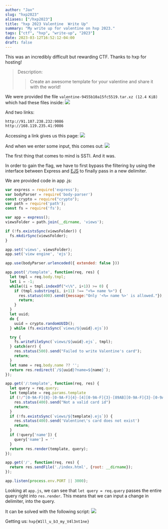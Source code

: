 ```yaml
---
author: "Jax"
slug: "hxp2023"
aliases: ["/hxp2023"]
title: "hxp 2023 Valentine  Write Up"
summary: "My write up for valentine on hxp 2023."
tags: ["ctf", "hxp", "write-up", "2023"]
date: 2023-03-12T16:52:12-04:00
draft: false
---
```

This was an incredibly difficult but rewarding CTF. Thanks to hxp for hosting!

>Description:
>>Create an awesome template for your valentine and share it with the world!

We were provided the file `valentine-9455b10a15fc5519.tar.xz (12.4 KiB)` which had these files inside:
![](https://i.imgur.com/IsAoHAZ.png)

And two links:
```
http://91.107.238.232:9086
http://168.119.235.41:9086
```

Accessing a link gives us this page:
![](https://i.imgur.com/14vQSiV.png)

And when we enter some input, this comes out:
![](https://i.imgur.com/KO7ZYJI.png)


The first thing that comes to mind is SSTI. And it was.

In order to gain the flag, we have to first bypass the filtering by using the interface between Express and [EJS](https://github.com/mde/ejs) to finally pass in a new delimiter. 

We are provided code in app .js:
```js
var express = require('express');
var bodyParser = require('body-parser')
const crypto = require("crypto");
var path = require('path');
const fs = require('fs');

var app = express();
viewsFolder = path.join(__dirname, 'views');

if (!fs.existsSync(viewsFolder)) {
  fs.mkdirSync(viewsFolder);
}

app.set('views', viewsFolder);
app.set('view engine', 'ejs');

app.use(bodyParser.urlencoded({ extended: false }))

app.post('/template', function(req, res) {
  let tmpl = req.body.tmpl;
  let i = -1;
  while((i = tmpl.indexOf("<\%", i+1)) >= 0) {
    if (tmpl.substring(i, i+11) !== "<%= name %>") {
      res.status(400).send({message:"Only '<%= name %>' is allowed."});
      return;
    }
  }
  let uuid;
  do {
    uuid = crypto.randomUUID();
  } while (fs.existsSync(`views/${uuid}.ejs`))

  try {
    fs.writeFileSync(`views/${uuid}.ejs`, tmpl);
  } catch(err) {
    res.status(500).send("Failed to write Valentine's card");
    return;
  }
  let name = req.body.name ?? '';
  return res.redirect(`/${uuid}?name=${name}`);
});

app.get('/:template', function(req, res) {
  let query = req.query;
  let template = req.params.template
  if (!/^[0-9A-F]{8}-[0-9A-F]{4}-[4][0-9A-F]{3}-[89AB][0-9A-F]{3}-[0-9A-F]{12}$/i.test(template)) {
    res.status(400).send("Not a valid card id")
    return;
  }
  if (!fs.existsSync(`views/${template}.ejs`)) {
    res.status(400).send('Valentine\'s card does not exist')
    return;
  }
  if (!query['name']) {
    query['name'] = ''
  }
  return res.render(template, query);
});

app.get('/', function(req, res) {
  return res.sendFile('./index.html', {root: __dirname});
});

app.listen(process.env.PORT || 3000);
```

Looking at `app.js`, we can see that `let query = req.query` passes the entire query right into `res.render`. This means that we can input a change in delimiter, into the query.

It can be solved with the following script:
![](https://i.imgur.com/GNoZv96.png)

Getting us: `hxp{W1ll_u_b3_my_V4l3nt1ne}`
